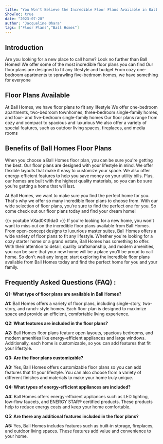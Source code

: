 ```yaml
---
title: "You Won't Believe the Incredible Floor Plans Available in Ball Homes!"
ShowToc: true 
date: "2023-07-20"
author: "Jacqueline Ohara" 
tags: ["Floor Plans","Ball Homes"]
---
```

## Introduction
Are you looking for a new place to call home? Look no further than Ball Homes! We offer some of the most incredible floor plans you can find Our floor plans are designed to fit any lifestyle and budget From cozy one-bedroom apartments to sprawling five-bedroom homes, we have something for everyone 

## Floor Plans Available
At Ball Homes, we have floor plans to fit any lifestyle We offer one-bedroom apartments, two-bedroom townhomes, three-bedroom single-family homes, and four- and five-bedroom single-family homes Our floor plans range from cozy and compact to spacious and luxurious We also offer a variety of special features, such as outdoor living spaces, fireplaces, and media rooms 

## Benefits of Ball Homes Floor Plans
When you choose a Ball Homes floor plan, you can be sure you're getting the best. Our floor plans are designed with your lifestyle in mind. We offer flexible layouts that make it easy to customize your space. We also offer energy-efficient features to help you save money on your utility bills. Plus, our homes are built with the highest quality materials, so you can be sure you're getting a home that will last. 

At Ball Homes, we want to make sure you find the perfect home for you. That's why we offer so many incredible floor plans to choose from. With our wide selection of floor plans, you're sure to find the perfect one for you. So come check out our floor plans today and find your dream home!

{{< youtube VXad0Kt9da0 >}} 
If you're looking for a new home, you won't want to miss out on the incredible floor plans available from Ball Homes. From open-concept designs to luxurious master suites, Ball Homes offers a wide variety of floor plans to fit any lifestyle. Whether you're looking for a cozy starter home or a grand estate, Ball Homes has something to offer. With their attention to detail, quality craftsmanship, and modern amenities, you can be sure that your new home will be a place you'll be proud to call home. So don't wait any longer, start exploring the incredible floor plans available from Ball Homes today and find the perfect home for you and your family.

## Frequently Asked Questions (FAQ) :
**Q1: What type of floor plans are available in Ball Homes?**

**A1:** Ball Homes offers a variety of floor plans, including single-story, two-story, and ranch-style homes. Each floor plan is designed to maximize space and provide an efficient, comfortable living experience.

**Q2: What features are included in the floor plans?**

**A2:** Ball Homes floor plans feature open layouts, spacious bedrooms, and modern amenities like energy-efficient appliances and large windows. Additionally, each home is customizable, so you can add features that fit your lifestyle.

**Q3: Are the floor plans customizable?**

**A3:** Yes, Ball Homes offers customizable floor plans so you can add features that fit your lifestyle. You can also choose from a variety of different finishes and materials to make your home truly unique.

**Q4: What types of energy-efficient appliances are included?**

**A4:** Ball Homes offers energy-efficient appliances such as LED lighting, low-flow faucets, and ENERGY STAR® certified products. These products help to reduce energy costs and keep your home comfortable.

**Q5: Are there any additional features included in the floor plans?**

**A5:** Yes, Ball Homes includes features such as built-in storage, fireplaces, and outdoor living spaces. These features add value and convenience to your home.




